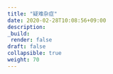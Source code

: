 ```yaml
---
title: "疑难杂症"
date: 2020-02-28T10:08:56+09:00
description:
_build:
 render: false 
draft: false
collapsible: true
weight: 70
---
```

